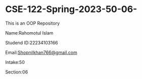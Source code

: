 # CSE-122-Spring-2023-50-06-
This is an OOP Repository


Name:Rahomotul Islam

Studend ID:22234103166

Email:Shopnilkhan766@gmail.com

Intake:50

Section:06
